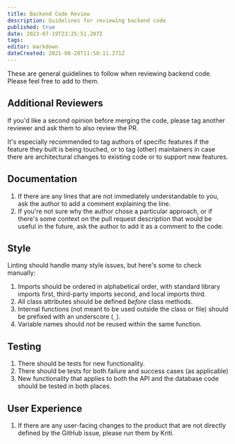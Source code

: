 ```yaml
---
title: Backend Code Review
description: Guidelines for reviewing backend code
published: true
date: 2023-07-19T23:25:51.207Z
tags: 
editor: markdown
dateCreated: 2021-08-20T11:58:11.271Z
---
```


These are general guidelines to follow when reviewing backend code. Please feel free to add to them.

## Additional Reviewers
If you'd like a second opinion before merging the code, please tag another reviewer and ask them to also review the PR.

It's especially recommended to tag authors of specific features if the feature they built is being touched, or to tag (other) maintainers in case there are architectural changes to existing code or to support new features.

## Documentation
1. If there are any lines that are not immediately understandable to you, ask the author to add a comment explaining the line.
1. If you're not sure why the author chose a particular approach, or if there's some context on the pull request description that would be useful in the future, ask the author to add it as a comment to the code.

## Style
Linting should handle many style issues, but here's some to check manually:

1. Imports should be ordered in alphabetical order, with standard library imports first, third-party imports second, and local imports third.
1. All class attributes should be defined _before_ class methods.
1. Internal functions (not meant to be used outside the class or file) should be prefixed with an underscore (`_`).
1. Variable names should _not_ be reused within the same function.

## Testing
1. There should be tests for new functionality.
1. There should be tests for both failure and success cases (as applicable)
1. New functionality that applies to both the API and the database code should be tested in both places.

## User Experience
1. If there are any user-facing changes to the product that are not directly defined by the GitHub issue, please run them by Kriti.